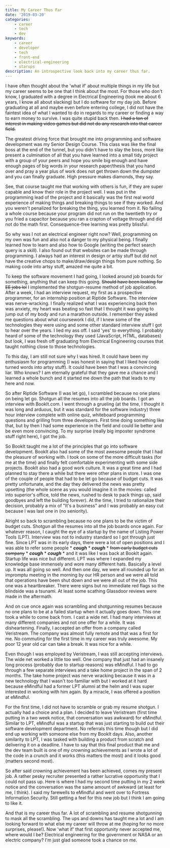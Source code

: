 ```yaml
---
title: My Career Thus Far
date: '2019-03-20'
categories:
    - career
    - tech
    - dev
keywords:
    - career
    - developer
    - tech
    - front-end
    - electrical-engineering
    - starups
description: An introspective look back into my career thus far.
---
```


I have often thought about the 'what if' about multiple things in my life but my career seems to be one that I think about the most. For those who don't know, I graduated with a degree in Electrical Engineering (took me about 6 years, I know all about slacking) but I do software for my day job. Before graduating at all and maybe even before entering college, I did not have the faintest idea of what I wanted to do in regards to my career or finding a way to earn money to survive. I was quite stupid back then. ~~I had a ton of interest in making video games but did not do any research into that career field.~~

The greatest driving force that brought me into programming and software development was my Senior Design Course. This class was like the final boss at the end of the tunnel, but you didn't have to slay the boss, more like present a culmination of all that you have learned into a small tidy project with a group of your peers and hope you smile big enough and have enough pages of big words in your research paper/thesis that you hand over and pray a year plus of work does not get thrown down the dumpster and you can finally graduate. High pressure makes diamonds, they say.

See, that course taught me that working with others is fun, if they are super capable and know their role in the project well. I was put in the programming lead of the project and it basically was the first real world experience of making things and breaking things to see if they worked. And you weren't penalized for breaking the thing, you learned from it. No failing a whole course because your program did not run on the twentieth try or you fried a capacitor because you ran a crapton of voltage through and did not do the math first. Consequence-free learning was pretty blissful.

So why was I not an electrical engineer right now? Well, programming on my own was fun and also not a danger to my physical being. I finally learned how to learn and also how to Google (writing the perfect search query is a skill). I also found out that websites can be made through programming. I always had an interest in design or artsy stuff but did not have the creative chops to make/draw/design things from pure nothing. So making code into artsy stuff, amazed me quite a bit.

To keep the software movement I had going, I looked around job boards for something, anything that can keep this going. ~~Should have been looking for EE jobs lol~~ I implemented the shotgun-resume method of job application. After a week, I had an interview request, my first as a prospective programmer, for an internship position at Riptide Software. The interview was nerve-wracking. I finally realized what I was experiencing back then was anxiety, my heart was beating so fast that I thought it was going to jump out of my body and run a marathon outside. I remember they asked me questions about what coursework I did, if I knew some of the technologies they were using and some other standard interview stuff I got to hear over the years. I lied my ass off. I said 'yes' to everything. I probably heard of some of the technology they used (JavaScript, HTML, databases) but look, I was fresh off graduating from Electrical Engineering courses that taught nothing close to those technologies.

To this day, I am still not sure why I was hired. It could have been my enthusiasm for programming (I was honest in saying that I liked how code turned words into artsy stuff). It could have been that I was a convincing liar. Who knows? I am eternally grateful that they gave me a chance and I learned a whole bunch and it started me down the path that leads to my here and now.

So after Riptide Software (I was let go), I scrambled because no one plans on being let go. Shotgun all the resumes into all the job boards. I got an interview with BookIt.com. I went through a grueling (at the time, I thought it was long and arduous, but it was standard for the software industry) three hour interview complete with online quiz, whiteboard programming questions and grilling from three developers. First time doing something like that, but by then I had some experience in the field and could lie better and be even more convincing. To my surprise (really big imposter syndrome stuff right here), I got the job.

So BookIt taught me a lot of the principles that go into software development. BookIt also had some of the most awesome people that I had the pleasure of working with. I took on some of the more difficult tasks (for me at the time) and finally felt comfortable experimenting with some side projects. BookIt also had a good work culture. It was a great time and I had planned to stay there a while but there were other plans in store. I was one of the couple of people that had to be let go because of budget cuts. It was pretty unfortunate, and the day they delivered the news was pretty upsetting (the whole scene as you would imagine it in the movies: called into superior's office, told the news, rushed to desk to pack things up, said goodbyes and left the building forever). At the time, I tried to rationalize their decision, probably a mix of "It's a business" and I was probably an easy cut because I was last one in (no seniority).

Alright so back to scrambling because no one plans to be the victim of budget cuts. Shotgun all the resumes into all the job boards once again. For whatever reason, I caught the eye of a startup by the name of Listing Power Tools (LPT). Interview was not to industry standard so I got through just fine. Since LPT was in its early days, there were a lot of open positions and I was able to refer some people * **_cough_** * **_cough_** * ~~from early budget cuts company~~ * **_cough_** * **_cough_** * and it was like I was back at BookIt again. Startup life was nice but different. LPT was where I expanded my knowledge base immensely and wore many different hats. Basically a level up. It was all going so well. And then one day, we were all rounded up for an impromptu meeting in the morning by our HR person and we were all told that operations have been shut down and we were all out of the job. This one was a heartbreaker. There were signs but no immediate red flags so the blindside was a tsunami. At least some scathing Glassdoor reviews were made in the aftermath.

And on cue once again was scrambling and shotgunning resumes because no one plans to be at a failed startup when it actually goes down. This one took a while to come back from. I cast a wide net. I had many interviews at many different companies and not one offer for a while. It was disheartening. Finally, I accepted an offer from a company called Veristream. The company was almost fully remote and that was a first for me. No commuting for the first time in my career was truly awesome. My poor 12 year old car can take a break. It was nice for a while.

Even though I was employed by Veristream, I was still accepting interviews. The wide net worked a little too well. One company that just had an insanely long process (probably due to startup reasons) was eMindful. I had to go through a few separate interviews and a take home project in the span of 2 months. The take home project was nerve wracking because it was in a new technology that I wasn't too familiar with but I worked at it hard because eMindful had a former LPT alumni at the helm and I was super interested in working with him again. By a miracle, I was offered a position at eMindful.

For the first time, I did not have to scramble or grab my resume shotgun. I actually had a choice and a plan. I decided to leave Veristream (first time putting in a two week notice, that conversation was awkward) for eMindful. Similar to LPT, eMindful was a startup that was just starting to build out their software development department. No referrals this time though but I did end up working with someone else from my BookIt days. Also, another similarity to LPT, I was tasked with building a product from scratch and delivering it on a deadline. I have to say that this final product that me and the dev team built is one of my crowning achievements as I wrote a lot of the code in a crunch and it works (this matters the most) and it looks good (matters second most).

So after said crowning achievement has been achieved, comes my present job. A rather pesky recruiter presented a rather lucrative opportunity that I could not pass up. Here is where I had my second time putting in my 2 week notice and the conversation was the same amount of awkward (at least for me, I think). I said my farewells to eMindful and went over to Fortress Information Security. Still getting a feel for this new job but I think I am going to like it.

And that is my career thus far. A lot of scrambling and resume shotgunning to mask all the scrambling. The ups and downs has taught me a lot and I am looking forward to what else my career will throw at me (hoping for no more surprises, please!). Now 'what if' that first opportunity never accepted me, where would I be? Electrical engineering for the government or NASA or an electric company? I'm just glad someone took a chance on me.

